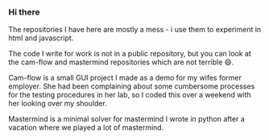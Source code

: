### Hi there

The repositories I have here are mostly a mess - i use them to experiment in html and javascript.

The code I write for work is not in a public repository, but you can look at the cam-flow and mastermind repositories which are not terrible 😄.

Cam-flow is a small GUI project I made as a demo for my wifes former employer. She had been complaining about some cumbersome processes for the testing procedures in her lab, so I coded this over a weekend with her looking over my shoulder.

Mastermind is a minimal solver for mastermind I wrote in python after a vacation where we played a lot of mastermind.

